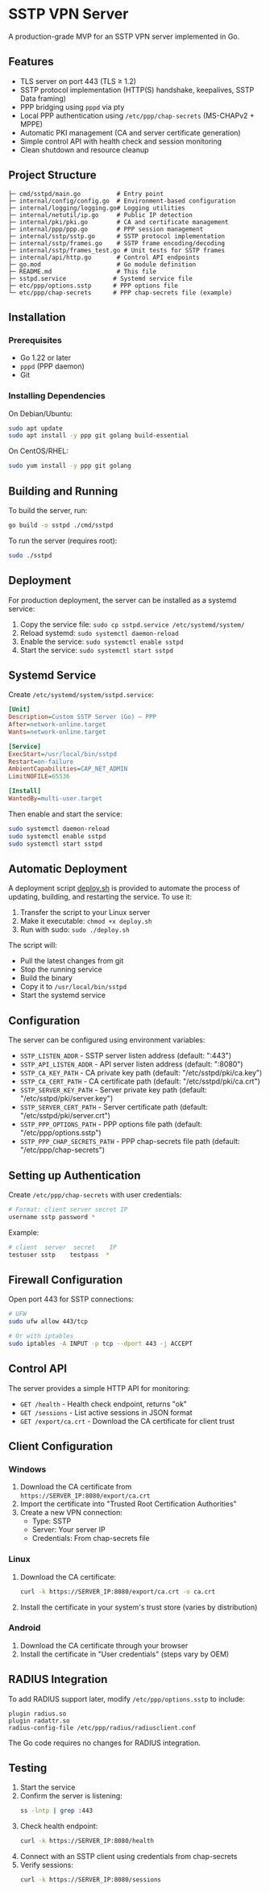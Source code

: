 # SSTP VPN Server

A production-grade MVP for an SSTP VPN server implemented in Go.

## Features

- TLS server on port 443 (TLS ≥ 1.2)
- SSTP protocol implementation (HTTP(S) handshake, keepalives, SSTP Data framing)
- PPP bridging using `pppd` via pty
- Local PPP authentication using `/etc/ppp/chap-secrets` (MS-CHAPv2 + MPPE)
- Automatic PKI management (CA and server certificate generation)
- Simple control API with health check and session monitoring
- Clean shutdown and resource cleanup

## Project Structure

```
├─ cmd/sstpd/main.go          # Entry point
├─ internal/config/config.go  # Environment-based configuration
├─ internal/logging/logging.go# Logging utilities
├─ internal/netutil/ip.go     # Public IP detection
├─ internal/pki/pki.go        # CA and certificate management
├─ internal/ppp/ppp.go        # PPP session management
├─ internal/sstp/sstp.go      # SSTP protocol implementation
├─ internal/sstp/frames.go    # SSTP frame encoding/decoding
├─ internal/sstp/frames_test.go # Unit tests for SSTP frames
├─ internal/api/http.go       # Control API endpoints
├─ go.mod                     # Go module definition
├─ README.md                  # This file
├─ sstpd.service             # Systemd service file
├─ etc/ppp/options.sstp      # PPP options file
└─ etc/ppp/chap-secrets      # PPP chap-secrets file (example)
```

## Installation

### Prerequisites

- Go 1.22 or later
- `pppd` (PPP daemon)
- Git

### Installing Dependencies

On Debian/Ubuntu:
```bash
sudo apt update
sudo apt install -y ppp git golang build-essential
```

On CentOS/RHEL:
```bash
sudo yum install -y ppp git golang
```

## Building and Running

To build the server, run:

```bash
go build -o sstpd ./cmd/sstpd
```

To run the server (requires root):

```bash
sudo ./sstpd
```

## Deployment

For production deployment, the server can be installed as a systemd service:

1. Copy the service file: `sudo cp sstpd.service /etc/systemd/system/`
2. Reload systemd: `sudo systemctl daemon-reload`
3. Enable the service: `sudo systemctl enable sstpd`
4. Start the service: `sudo systemctl start sstpd`

## Systemd Service

Create `/etc/systemd/system/sstpd.service`:

```ini
[Unit]
Description=Custom SSTP Server (Go) – PPP
After=network-online.target
Wants=network-online.target

[Service]
ExecStart=/usr/local/bin/sstpd
Restart=on-failure
AmbientCapabilities=CAP_NET_ADMIN
LimitNOFILE=65536

[Install]
WantedBy=multi-user.target
```

Then enable and start the service:
```bash
sudo systemctl daemon-reload
sudo systemctl enable sstpd
sudo systemctl start sstpd
```

## Automatic Deployment

A deployment script [deploy.sh](deploy.sh) is provided to automate the process of updating, building, and restarting the service. To use it:

1. Transfer the script to your Linux server
2. Make it executable: `chmod +x deploy.sh`
3. Run with sudo: `sudo ./deploy.sh`

The script will:
- Pull the latest changes from git
- Stop the running service
- Build the binary
- Copy it to `/usr/local/bin/sstpd`
- Start the systemd service

## Configuration

The server can be configured using environment variables:

- `SSTP_LISTEN_ADDR` - SSTP server listen address (default: ":443")
- `SSTP_API_LISTEN_ADDR` - API server listen address (default: ":8080")
- `SSTP_CA_KEY_PATH` - CA private key path (default: "/etc/sstpd/pki/ca.key")
- `SSTP_CA_CERT_PATH` - CA certificate path (default: "/etc/sstpd/pki/ca.crt")
- `SSTP_SERVER_KEY_PATH` - Server private key path (default: "/etc/sstpd/pki/server.key")
- `SSTP_SERVER_CERT_PATH` - Server certificate path (default: "/etc/sstpd/pki/server.crt")
- `SSTP_PPP_OPTIONS_PATH` - PPP options file path (default: "/etc/ppp/options.sstp")
- `SSTP_PPP_CHAP_SECRETS_PATH` - PPP chap-secrets file path (default: "/etc/ppp/chap-secrets")

## Setting up Authentication

Create `/etc/ppp/chap-secrets` with user credentials:

```bash
# Format: client server secret IP
username sstp password *
```

Example:
```bash
# client  server  secret    IP
testuser sstp    testpass  *
```

## Firewall Configuration

Open port 443 for SSTP connections:
```bash
# UFW
sudo ufw allow 443/tcp

# Or with iptables
sudo iptables -A INPUT -p tcp --dport 443 -j ACCEPT
```

## Control API

The server provides a simple HTTP API for monitoring:

- `GET /health` - Health check endpoint, returns "ok"
- `GET /sessions` - List active sessions in JSON format
- `GET /export/ca.crt` - Download the CA certificate for client trust

## Client Configuration

### Windows

1. Download the CA certificate from `https://SERVER_IP:8080/export/ca.crt`
2. Import the certificate into "Trusted Root Certification Authorities"
3. Create a new VPN connection:
   - Type: SSTP
   - Server: Your server IP
   - Credentials: From chap-secrets file

### Linux

1. Download the CA certificate:
   ```bash
   curl -k https://SERVER_IP:8080/export/ca.crt -o ca.crt
   ```
2. Install the certificate in your system's trust store (varies by distribution)

### Android

1. Download the CA certificate through your browser
2. Install the certificate in "User credentials" (steps vary by OEM)

## RADIUS Integration

To add RADIUS support later, modify `/etc/ppp/options.sstp` to include:

```
plugin radius.so
plugin radattr.so
radius-config-file /etc/ppp/radius/radiusclient.conf
```

The Go code requires no changes for RADIUS integration.

## Testing

1. Start the service
2. Confirm the server is listening:
   ```bash
   ss -lntp | grep :443
   ```
3. Check health endpoint:
   ```bash
   curl -k https://SERVER_IP:8080/health
   ```
4. Connect with an SSTP client using credentials from chap-secrets
5. Verify sessions:
   ```bash
   curl -k https://SERVER_IP:8080/sessions
   ```

